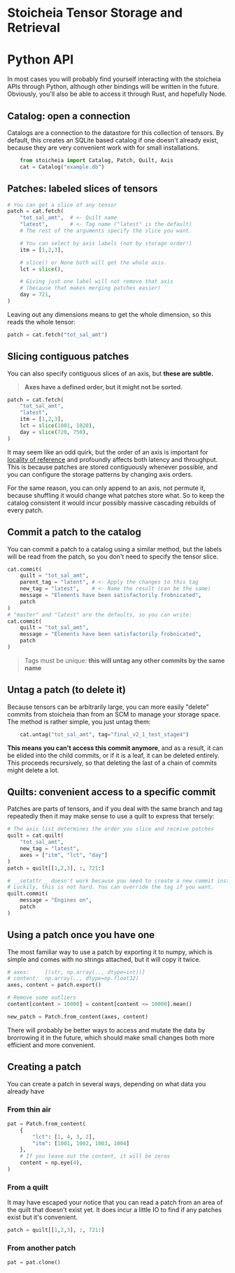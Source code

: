 # Stoicheia Tensor Storage and Retrieval

# Python API
In most cases you will probably find yourself interacting with the stoicheia APIs through Python, although other bindings will be written in the future. Obviously, you'll also be able to access it through Rust, and hopefully Node.

## Catalog: open a connection
Catalogs are a connection to the datastore for this collection of tensors. By default, this creates an SQLite based catalog if one doesn't already exist, because they are very convenient work with for small installations.
```py
    from stoicheia import Catalog, Patch, Quilt, Axis
    cat = Catalog("example.db")
```

## Patches: labeled slices of tensors
```py
# You can get a slice of any tensor
patch = cat.fetch(
    "tot_sal_amt",  # <- Quilt name
    "latest",       # <- Tag name ("latest" is the default)
    # The rest of the arguments specify the slice you want.

    # You can select by axis labels (not by storage order!)
    itm = [1,2,3],

    # slice() or None both will get the whole axis.
    lct = slice(),

    # Giving just one label will not remove that axis
    # (because that makes merging patches easier)
    day = 721,
)
```

Leaving out any dimensions means to get the whole dimension,
so this reads the whole tensor:
```py
patch = cat.fetch("tot_sal_amt")
```

## Slicing contiguous patches
You can also specify contiguous slices of an axis, but **these are subtle.**

> **Axes have a defined order, but it might not be sorted.**
```py
patch = cat.fetch(
    "tot_sal_amt",
    "latest",
    itm = [1,2,3],
    lct = slice(1001, 1020),
    day = slice(720, 750),
)
```

It may seem like an odd quirk, but the order of an axis is important for [locality of reference](1) and profoundly affects both latency and throughput. This is because patches are stored contiguously whenever possible, and you can configure the storage patterns by changing axis orders.

For the same reason, you can only append to an axis, not permute it, because shuffling it would change what patches store what. So to keep the catalog consistent it would incur possibly massive cascading rebuilds of every patch.



## Commit a patch to the catalog
You can commit a patch to a catalog using a similar method, but the labels will be read from the patch, so you don't need to specify the tensor slice.
```py
cat.commit(
    quilt = "tot_sal_amt",
    parent_tag = "latent", # <- Apply the changes to this tag
    new_tag = "latest",    # <- Name the result (can be the same)
    message = "Elements have been satisfactorily frobnicated",
    patch
)
# "master" and "latest" are the defaults, so you can write:
cat.commit(
    quilt = "tot_sal_amt",
    message = "Elements have been satisfactorily frobnicated",
    patch
)
```
> Tags must be unique: **this will untag any other commits by the same name**

## Untag a patch (to delete it)
Because tensors can be arbitrarily large, you can more easily "delete" commits from stoicheia than from an SCM to manage your storage space. The method is rather simple, you just untag them:
```py
    cat.untag("tot_sal_amt", tag="final_v2_1_test_stage4")
```
**This means you can't access this commit anymore**, and as a result, it can be elided into the child commits, or if it is a leaf, it can be deleted entirely. This proceeds recursively, so that deleting the last of a chain of commits might delete a lot.
    


## Quilts: convenient access to a specific commit
Patches are parts of tensors, and if you deal with the same branch and tag
repeatedly then it may make sense to use a quilt to express that tersely:
```py
# The axis list determines the order you slice and receive patches
quilt = cat.quilt(
    "tot_sal_amt",
    new_tag = "latest",
    axes = ["itm", "lct", "day"]
)
patch = quilt[[1,2,3], :, 721:]

# __setattr__ doesn't work because you need to create a new commit instead:
# Luckily, this is not hard. You can override the tag if you want.
quilt.commit(
    message = "Engines on",
    patch
)
```

## Using a patch once you have one
The most familiar way to use a patch by exporting it to numpy, which is simple and comes with no strings attached, but it will copy it twice.
```py
# axes:     [(str, np.array(.., dtype=int))]
# content:  np.array(.., dtype=np.float32)
axes, content = patch.export()

# Remove some outliers
content[content > 10000] = content[content <= 10000].mean()

new_patch = Patch.from_content(axes, content)
```

There will probably be better ways to access and mutate the data by brorrowing it in the future, which should make small changes both more efficient and more convenient.

## Creating a patch
You can create a patch in several ways, depending on what data you already have

### From thin air
```py
pat = Patch.from_content(
    {
        "lct": [1, 4, 3, 2],
        "itm": [1001, 1002, 1003, 1004]
    },
    # If you leave out the content, it will be zeros
    content = np.eye(4),
)
```

### From a quilt
It may have escaped your notice that you can read a patch from an area of the quilt that
doesn't exist yet. It does incur a little IO to find if any patches exist but it's convenient.

```py
patch = quilt[[1,2,3], :, 721:]
```

### From another patch
```py
pat = pat.clone()
```


[1]: https://en.wikipedia.org/wiki/Locality_of_reference